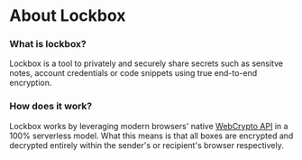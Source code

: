 # About Lockbox

### What is lockbox?

Lockbox is a tool to privately and securely share secrets such as sensitve notes, account credentials or code snippets using true end-to-end encryption.

### How does it work?

Lockbox works by leveraging modern browsers' native [WebCrypto API](https://developer.mozilla.org/en-US/docs/Web/API/Web_Crypto_API) in a 100% serverless model. What this means is that all boxes are encrypted and decrypted entirely within the sender's or recipient's browser respectively. 